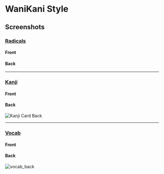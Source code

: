 # WaniKani Style

## Screenshots

### [Radicals](https://github.com/WrinkleRelease/anki-cards/tree/main/src/anki/04-wanikani-style/radicals)

#### Front

#### Back

---

### [Kanji](https://github.com/WrinkleRelease/anki-cards/tree/main/src/anki/04-wanikani-style/kanji)

#### Front

#### Back
![Kanji Card Back](https://github.com/user-attachments/assets/d291c756-bb8c-41d3-92d5-e6701acf79a3)

---

### [Vocab](https://github.com/WrinkleRelease/anki-cards/tree/main/src/anki/04-wanikani-style/vocab)

#### Front

#### Back
![vocab_back](https://github.com/user-attachments/assets/c2d16eec-651f-4a89-9214-e6d8caa83eb7)
